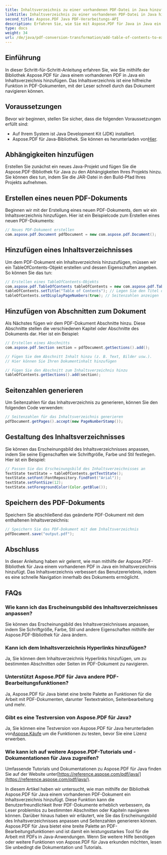 ```yaml
---
title: Inhaltsverzeichnis zu einer vorhandenen PDF-Datei in Java hinzufügen
linktitle: Inhaltsverzeichnis zu einer vorhandenen PDF-Datei in Java hinzufügen
second_title: Aspose.PDF Java PDF-Verarbeitungs-API
description: Erfahren Sie, wie Sie mit Aspose.PDF für Java in Java ein Inhaltsverzeichnis zu einer PDF-Datei hinzufügen. Verbessern Sie die Dokumentnavigation mit dieser Schritt-für-Schritt-Anleitung.
type: docs
weight: 34
url: /de/java/pdf-conversion-transformation/add-table-of-contents-to-existing-pdf-in-java/
---
```


## Einführung
In dieser Schritt-für-Schritt-Anleitung erfahren Sie, wie Sie mithilfe der Bibliothek Aspose.PDF für Java einem vorhandenen PDF in Java ein Inhaltsverzeichnis hinzufügen. Das Inhaltsverzeichnis ist eine hilfreiche Funktion in PDF-Dokumenten, mit der Leser schnell durch das Dokument navigieren können.

## Voraussetzungen
Bevor wir beginnen, stellen Sie sicher, dass die folgenden Voraussetzungen erfüllt sind:
- Auf Ihrem System ist Java Development Kit (JDK) installiert.
-  Aspose.PDF für Java-Bibliothek. Sie können es herunterladen von[Hier](https://releases.aspose.com/pdf/java/).

## Abhängigkeiten hinzufügen
Erstellen Sie zunächst ein neues Java-Projekt und fügen Sie die Aspose.PDF-Bibliothek für Java zu den Abhängigkeiten Ihres Projekts hinzu. Sie können dies tun, indem Sie die JAR-Datei in den Build-Pfad Ihres Projekts aufnehmen.

## Erstellen eines neuen PDF-Dokuments
Beginnen wir mit der Erstellung eines neuen PDF-Dokuments, dem wir ein Inhaltsverzeichnis hinzufügen. Hier ist ein Beispielcode zum Erstellen eines neuen PDF-Dokuments:

```java
// Neues PDF-Dokument erstellen
com.aspose.pdf.Document pdfDocument = new com.aspose.pdf.Document();
```

## Hinzufügen eines Inhaltsverzeichnisses
Um dem PDF-Dokument ein Inhaltsverzeichnis hinzuzufügen, müssen wir ein TableOfContents-Objekt erstellen und dessen Eigenschaften angeben. So können Sie das tun:

```java
// Erstellen eines TableOfContents-Objekts
com.aspose.pdf.TableOfContents tableOfContents = new com.aspose.pdf.TableOfContents();
tableOfContents.setTitle("Table of Contents"); // Legen Sie den Titel des Inhaltsverzeichnisses fest
tableOfContents.setDisplayPageNumbers(true); // Seitenzahlen anzeigen
```

## Hinzufügen von Abschnitten zum Dokument
Als Nächstes fügen wir dem PDF-Dokument Abschnitte hinzu. Diese Abschnitte stellen die verschiedenen Kapitel oder Abschnitte des Dokuments dar. Hier ist ein Beispiel:

```java
// Erstellen eines Abschnitts
com.aspose.pdf.Section section = pdfDocument.getSections().add();

// Fügen Sie dem Abschnitt Inhalt hinzu (z. B. Text, Bilder usw.).
// Hier können Sie Ihren Dokumentinhalt hinzufügen

// Fügen Sie den Abschnitt zum Inhaltsverzeichnis hinzu
tableOfContents.getSections().add(section);
```

## Seitenzahlen generieren
Um Seitenzahlen für das Inhaltsverzeichnis zu generieren, können Sie den folgenden Code verwenden:

```java
// Seitenzahlen für das Inhaltsverzeichnis generieren
pdfDocument.getPages().accept(new PageNumberStamp());
```

## Gestaltung des Inhaltsverzeichnisses
Sie können das Erscheinungsbild des Inhaltsverzeichnisses anpassen, indem Sie seine Eigenschaften wie Schriftgröße, Farbe und Stil festlegen. Hier ist ein Beispiel:

```java
// Passen Sie das Erscheinungsbild des Inhaltsverzeichnisses an
TextState textState = tableOfContents.getTextState();
textState.setFont(FontRepository.findFont("Arial"));
textState.setFontSize(12);
textState.setForegroundColor(Color.getBlue());
```

## Speichern des PDF-Dokuments
Speichern Sie abschließend das geänderte PDF-Dokument mit dem enthaltenen Inhaltsverzeichnis:

```java
// Speichern Sie das PDF-Dokument mit dem Inhaltsverzeichnis
pdfDocument.save("output.pdf");
```

## Abschluss
In dieser Anleitung haben wir gelernt, wie man mithilfe der Aspose.PDF-Bibliothek für Java einem vorhandenen PDF in Java ein Inhaltsverzeichnis hinzufügt. Das Inhaltsverzeichnis verbessert das Benutzererlebnis, indem es eine schnelle Navigation innerhalb des Dokuments ermöglicht.

## FAQs
### Wie kann ich das Erscheinungsbild des Inhaltsverzeichnisses anpassen?
Sie können das Erscheinungsbild des Inhaltsverzeichnisses anpassen, indem Sie Schriftgröße, Farbe, Stil und andere Eigenschaften mithilfe der Aspose.PDF-Bibliothek für Java ändern.

### Kann ich dem Inhaltsverzeichnis Hyperlinks hinzufügen?
Ja, Sie können dem Inhaltsverzeichnis Hyperlinks hinzufügen, um zu bestimmten Abschnitten oder Seiten im PDF-Dokument zu navigieren.

### Unterstützt Aspose.PDF für Java andere PDF-Bearbeitungsfunktionen?
Ja, Aspose.PDF für Java bietet eine breite Palette an Funktionen für die Arbeit mit PDF-Dokumenten, darunter Textextraktion, Seitenbearbeitung und mehr.

### Gibt es eine Testversion von Aspose.PDF für Java?
 Ja, Sie können eine Testversion von Aspose.PDF für Java herunterladen von[Aspose.Käufe](https://purchase.aspose.com/temporary-license/) um die Funktionen zu testen, bevor Sie eine Lizenz erwerben.

### Wie kann ich auf weitere Aspose.PDF-Tutorials und -Dokumentationen für Java zugreifen?
 Umfassende Tutorials und Dokumentationen zu Aspose.PDF für Java finden Sie auf der Website unter[https://reference.aspose.com/pdf/java/](https://reference.aspose.com/pdf/java/).

In diesem Artikel haben wir untersucht, wie man mithilfe der Bibliothek Aspose.PDF für Java einem vorhandenen PDF-Dokument ein Inhaltsverzeichnis hinzufügt. Diese Funktion kann die Benutzerfreundlichkeit Ihrer PDF-Dokumente erheblich verbessern, da Leser problemlos zu bestimmten Abschnitten oder Kapiteln navigieren können. Darüber hinaus haben wir erläutert, wie Sie das Erscheinungsbild des Inhaltsverzeichnisses anpassen und Seitenzahlen generieren können. Aspose.PDF für Java bietet eine breite Palette an PDF-Bearbeitungsfunktionen und ist damit ein leistungsstarkes Tool für die Arbeit mit PDFs in Java-Anwendungen. Wenn Sie weitere Hilfe benötigen oder weitere Funktionen von Aspose.PDF für Java erkunden möchten, lesen Sie unbedingt die Dokumentation und Tutorials.